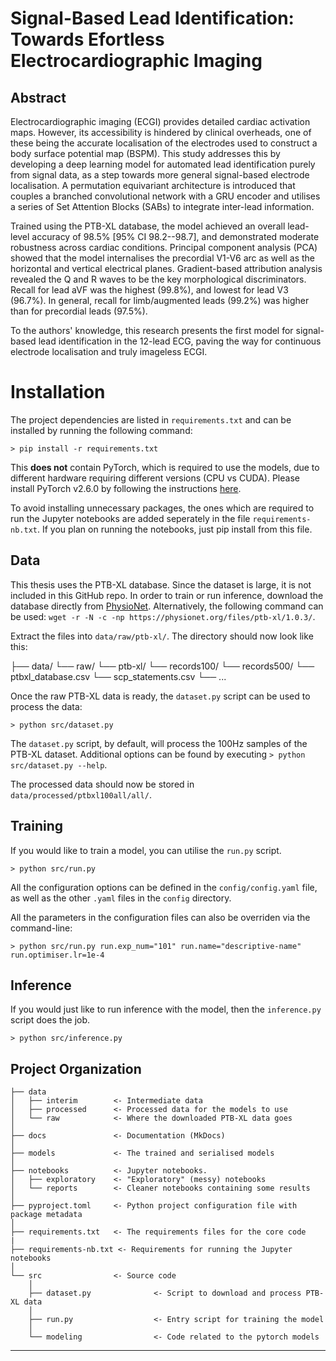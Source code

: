 # Signal-Based Lead Identification: Towards Efortless Electrocardiographic Imaging

## Abstract

Electrocardiographic imaging (ECGI) provides detailed cardiac activation maps. However, its accessibility is hindered by clinical overheads, one of these being the accurate localisation of the electrodes used to construct a body surface potential map (BSPM). This study addresses this by developing a deep learning model for automated lead identification purely from signal data, as a step towards more general signal-based electrode localisation. A permutation equivariant architecture is introduced that couples a branched convolutional network with a GRU encoder and utilises a series of Set Attention Blocks (SABs) to integrate inter-lead information.

Trained using the PTB-XL database, the model achieved an overall lead-level accuracy of 98.5\% [95\% CI 98.2--98.7], and demonstrated moderate robustness across cardiac conditions. Principal component analysis (PCA) showed that the model internalises the precordial V1-V6 arc as well as the horizontal and vertical electrical planes. Gradient-based attribution analysis revealed the Q and R waves to be the key morphological discriminators. Recall for lead aVF was the highest (99.8\%), and lowest for lead V3 (96.7\%). In general, recall for limb/augmented leads (99.2\%) was higher than for precordial leads (97.5\%).

To the authors' knowledge, this research presents the first model for signal-based lead identification in the 12-lead ECG, paving the way for continuous electrode localisation and truly imageless ECGI.

# Installation

The project dependencies are listed in `requirements.txt` and can be installed by running the following command:

```
> pip install -r requirements.txt
```

This **does not** contain PyTorch, which is required to use the models, due to different hardware requiring different versions (CPU vs CUDA). Please install PyTorch v2.6.0 by following the instructions [here](https://pytorch.org/get-started/previous-versions/).

To avoid installing unnecessary packages, the ones which are required to run the Jupyter notebooks are added seperately in the file `requirements-nb.txt`. If you plan on running the notebooks, just pip install from this file.

## Data
This thesis uses the PTB-XL database. Since the dataset is large, it is not included in this GitHub repo. In order to train or run inference, download the database directly from [PhysioNet](https://physionet.org/content/ptb-xl/). Alternatively, the following command can be used: `wget -r -N -c -np https://physionet.org/files/ptb-xl/1.0.3/`.

Extract the files into `data/raw/ptb-xl/`. The directory should now look like this:

├── data/
    └── raw/
        └── ptb-xl/
            └── records100/
            └── records500/
            └── ptbxl_database.csv
            └── scp_statements.csv
            └── ...

Once the raw PTB-XL data is ready, the `dataset.py` script can be used to process the data:

```
> python src/dataset.py
```

The `dataset.py` script, by default, will process the 100Hz samples of the PTB-XL dataset. Additional options can be found by executing `> python src/dataset.py --help`.

The processed data should now be stored in `data/processed/ptbxl100all/all/`.

## Training 

If you would like to train a model, you can utilise the `run.py` script.

```
> python src/run.py
```

All the configuration options can be defined in the `config/config.yaml` file, as well as the other `.yaml` files in the `config` directory.

All the parameters in the configuration files can also be overriden via the command-line:

```
> python src/run.py run.exp_num="101" run.name="descriptive-name" run.optimiser.lr=1e-4
```

## Inference

If you would just like to run inference with the model, then the `inference.py` script does the job.

```
> python src/inference.py
```

## Project Organization

```
├── data
│   ├── interim        <- Intermediate data
│   ├── processed      <- Processed data for the models to use
│   └── raw            <- Where the downloaded PTB-XL data goes
│
├── docs               <- Documentation (MkDocs)
│
├── models             <- The trained and serialised models
│
├── notebooks          <- Jupyter notebooks.
│   ├── exploratory    <- "Exploratory" (messy) notebooks
│   └── reports        <- Cleaner notebooks containing some results
│
├── pyproject.toml     <- Python project configuration file with package metadata
│
├── requirements.txt   <- The requirements files for the core code
|
├── requirements-nb.txt <- Requirements for running the Jupyter notebooks
│
└── src                <- Source code
    │
    ├── dataset.py              <- Script to download and process PTB-XL data
    │
    ├── run.py                  <- Entry script for training the model
    │
    └── modeling                <- Code related to the pytorch models
```

--------

